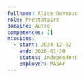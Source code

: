 ```yaml
---
fullname: Alice Deveaux
role: Prestataire
domaine: Autre
competences: []
missions:
  - start: 2024-12-02
    end: 2026-01-30
    status: independent
    employer: MASAF
---
```

